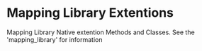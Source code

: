# Mapping Library Extentions

Mapping Library Native extention Methods and Classes. See the
'mapping_library' for information

